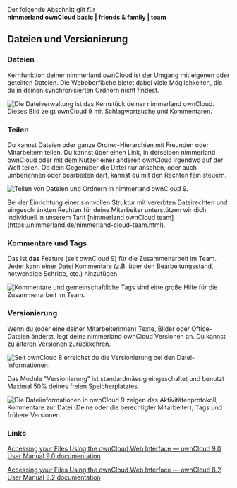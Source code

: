 <div class="alert alert-info">
Der folgende Abschnitt gilt für <br>
<strong>nimmerland ownCloud basic | friends & family | team</strong>
</div>

## Dateien und Versionierung

### Dateien
Kernfunktion deiner nimmerland ownCloud ist der Umgang mit eigenen oder geteilten Dateien. Die Weboberfläche bietet dabei viele Möglichkeiten, die du in deinen synchronisierten Ordnern nicht findest.

![Die Dateiverwaltung ist das Kernstück deiner nimmerland ownCloud. Dieses Bild zeigt ownCloud 9 mit Schlagwortsuche und Kommentaren.](https://lehre.nimmerland.de/index.php/s/ekGOqs8cLEPRcEx/download)

### Teilen
Du kannst Dateien oder ganze Ordner-Hierarchien mit Freunden oder Mitarbeitern teilen. Du kannst über einen Link, in derselben nimmerland ownCloud oder mit dem Nutzer einer anderen ownCloud irgendwo auf der Welt teilen. Ob dein Gegenüber die Datei nur ansehen, oder auch umbenennen oder bearbeiten darf, kannst du mit den Rechten fein steuern.

![Teilen von Dateien und Ordnern in nimmerland ownCloud 9.](https://lehre.nimmerland.de/index.php/s/6ojwnx9BLT5wPSJ/download)

<div class="alert alert-info">
Bei der Einrichtung einer sinnvollen Struktur mit vererbten Dateirechten und eingeschränkten Rechten für deine Mitarbeiter unterstützen wir dich individuell in unserem Tarif [nimmerland ownCloud team](https://nimmerland.de/nimmerland-cloud-team.html).
</div>

### Kommentare und Tags
Das ist **das** Feature (seit ownCloud 9) für die Zusammenarbeit im Team. Jeder kann einer Datei Kommentare (z.B. über den Bearbeitungsstand, notwendige Schritte, etc.) hinzufügen.

![Kommentare und gemeinschaftliche Tags sind eine große Hilfe für die Zusammenarbeit im Team.](https://lehre.nimmerland.de/index.php/s/U84Gpa4gZz0UtUa/download)


### Versionierung

Wenn du (oder eine deiner Mitarbeiterinnen) Texte, Bilder oder Office-Dateien änderst, legt deine nimmerland ownCloud Versionen an. Du kannst zu älteren Versionen zurückkehren.

![Seit ownCloud 8 erreichst du die Versionierung bei den Datei-Informationen.](https://lehre.nimmerland.de/index.php/s/pfdhCSvb8WqPVr8/download)

Das Module "Versionierung" ist standardmässig eingeschaltet und benutzt Maximal 50% deines freien Speicherplatztes.

![Die Dateiinformationen in ownCloud 9 zeigen das Aktivitätenprotokoll, Kommentare zur Datei (Deine oder die berechtigter Mitarbeiter), Tags und frühere Versionen.](https://lehre.nimmerland.de/index.php/s/1LkqVPORWC5F48M/download)

### Links

[Accessing your Files Using the ownCloud Web Interface — ownCloud 9.0 User Manual 9.0 documentation](https://doc.owncloud.org/server/9.0/user_manual/files/access_webgui.html#comments)

[Accessing your Files Using the ownCloud Web Interface — ownCloud 8.2 User Manual 8.2 documentation](https://doc.owncloud.org/server/8.2/user_manual/files/access_webgui.html)
